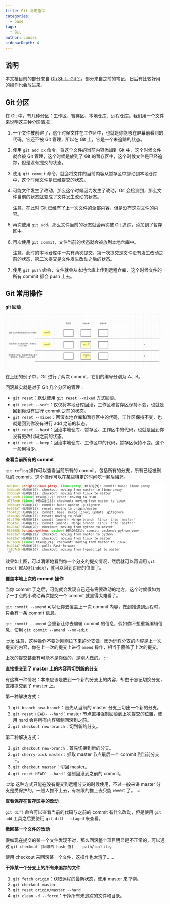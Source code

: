 ```yaml
---
title: Git-常用指令
categories:
  - base
tags:
  - Git
author: causes
sidebarDepth: 4
---
```


## 说明

本文档目前的部分来自 [Oh Shit，Git？](https://ohshitgit.com/zh)，部分来自之前的笔记，日后有比较好用的操作也会放进来。

## Git 分区

在 Git 中，有几种分区：工作区、暂存区、本地仓库、远程仓库。我们用一个文件来说明这三种分区情况：

1. 一个文件被创建了，这个时候文件在工作区中，也就是你能够在屏幕前看到的代码。它还不被 Git 管理，所以在 Git 上，它是一个未追踪的状态。
1. 使用 `git add xx` 命令，将这个文件的当前内容添加到 Git 中，这个时候文件就会被 Git 管理，这个时候是放到了 Git 的暂存区中，这个时候文件是已经追踪，但是没有提交的状态。
1. 使用 `git commit` 命令，就会将文件的当前内容从暂存区中挪动到本地仓库中，这个时候文件是已经提交的状态。
1. 可能文件发生了改动，那么这个时候因为发生了改动，Git 会检测到，那么文件当前的状态就变成了文件发生改动的状态。

    注意，在此时 Git 已经有了上一次文件的全部内容，但是没有这次文件的内容。

1. 再次使用 `git add`，那么文件当前的状态就会再次被 Git 追踪，添加到了暂存区中。
1. 再次使用 `git commit`，文件当前的状态就会被放到本地仓库中。

    注意，此时的本地仓库中一共有两次提交，第一次提交是文件没有发生改动之前的状态，第二次提交是文件发生改动之后的状态。
1. 使用 `git push` 命令，文件就会从本地仓库上传到远程仓库，这个时候文件的所有 commit 都会 push 上去。

## Git 常用操作

**git 回滚**

![2021-08-20-11-41-02](./images/2021-08-20-11-41-02.png)

在上图的例子中，Git 进行了两次 commit，它们的编号分别为 A、B。

回滚其实就是对于 Git 几个分区的管理：

- `git reset`：默认使用 `git reset --mixed` 方式回滚。
- `git reset --soft`：仅仅将本地仓库回滚，工作区和暂存区保持不变，也就是回到你没有进行 commit 之前的状态。
- `git reset --mixed`：回滚本地仓库和暂存区中的代码，工作区保持不变，也就是回到你没有进行 add 之前的状态。
- `git reset --hard`：回滚本地仓库、暂存区、工作区中的代码，也就是回到你没有更改代码之前的状态。
- `git reset --keep`：回滚本地仓库、工作区中的代码，暂存区保持不变。这个一般用得少。


**查看当前所有的 commit**

`git reflog` 操作可以查看当前所有的 commit，包括所有的分支，所有已经被删除的 commit。这个操作可以在某些特定的时间吃一颗后悔药。

![](./images/2021-08-20-09-19-53.png)

效果如上图，可以清晰地看到每一个分支的提交情况，然后就可以再调用 `git reset HEAD@{index}`，就可以回到对应的位置了。

**覆盖本地上次的 commit 操作**

当你 commit 了之后，可能就会发现自己还有需要改动的地方，这个时候假如为了一丁点的小改动再次提交一个 commit 就显得太难看了。

`git commit --amend` 可以让你去覆盖上一次 commit 内容，做到推送到远程时，只会有一条 commit 信息。

`git commit --amend` 会重新让你去编辑 commit 的信息，假如你不想重新编辑信息，使用 `git commit --amend --no-edit`

:::tip
注意，这种操作不要对刚刚拉下来的分支做，因为远程分支的内容是上一次提交的内容，你在上一次的提交上进行 `amend` 操作，相当于覆盖了上次的提交。

上次的提交甚至有可能不是你做的，是别人做的。
:::

**直接提交到了 master 上的内容再切到新的分支**

有这样一种情况：本来应该是放到一个新的分支上的内容，却由于忘记切换分支，直接提交到了 master 上。

第一种解决方式：

1. `git branch new-branch`：首先从当前的 master 分支上切出一个新的分支。
1. `git reset HEAD~ --hard`：master 节点直接强制回滚到上次提交的位置，使用 hard 会将所有内容强制回滚到之前。
1. `git checkout new-branch`：切到新的分支。

第二种解决方式：

1. `git checkout new-branch`：首先切换到新的分支。
1. `git cherry-pick master`：抓取 master 节点最后一个 commit 到当前分支下。
1. `git checkout master`：切回 master。
1. `git reset HEAD^ --hard`：强制回滚到之前的 commit。

:::tip
这种方式只能在没有提交到远程分支的时候使用，不过一般来讲 master 分支是受保护的，一般人推不上去，有权限的推上去只能 revert 了。
:::

**查看保存在暂存区中的改动**

`git diff` 命令可以查看当前的代码与之前的 commit 有什么改动，但是使用 `git add` 工具之后要使用 `git diff --staged` 来查看。

**撤回某一个文件的改动**

假如现在提交的某一个文件发现不对，那么回滚整个项目明显是不正常的，可以通过 `git checkout [回滚的 hash 值] -- path/to/file`。

使用 checkout 来回滚某一个文件，这操作也太渣了……

**干掉某一个分支上的所有未追踪的文件**

1. `git fetch origin`：获取远程的最新状态，使用 master 来举例。
1. `git checkout master`
1. `git reset origin/master --hard`
1. `git clean -d --force`：干掉所有未追踪的文件和目录。
